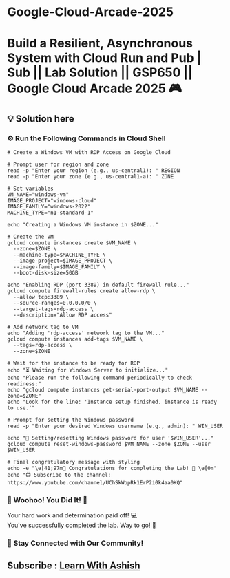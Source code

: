 # Google-Cloud-Arcade-2025

# Build a Resilient, Asynchronous System with Cloud Run and Pub | Sub  || Lab Solution || GSP650 || Google Cloud Arcade 2025 🎮

## 💡 Solution here

### ⚙️ Run the Following Commands in Cloud Shell


```
# Create a Windows VM with RDP Access on Google Cloud

# Prompt user for region and zone
read -p "Enter your region (e.g., us-central1): " REGION
read -p "Enter your zone (e.g., us-central1-a): " ZONE

# Set variables
VM_NAME="windows-vm"
IMAGE_PROJECT="windows-cloud"
IMAGE_FAMILY="windows-2022"
MACHINE_TYPE="n1-standard-1"

echo "Creating a Windows VM instance in $ZONE..."

# Create the VM
gcloud compute instances create $VM_NAME \
  --zone=$ZONE \
  --machine-type=$MACHINE_TYPE \
  --image-project=$IMAGE_PROJECT \
  --image-family=$IMAGE_FAMILY \
  --boot-disk-size=50GB

echo "Enabling RDP (port 3389) in default firewall rule..."
gcloud compute firewall-rules create allow-rdp \
  --allow tcp:3389 \
  --source-ranges=0.0.0.0/0 \
  --target-tags=rdp-access \
  --description="Allow RDP access"

# Add network tag to VM
echo "Adding 'rdp-access' network tag to the VM..."
gcloud compute instances add-tags $VM_NAME \
  --tags=rdp-access \
  --zone=$ZONE

# Wait for the instance to be ready for RDP
echo "⏳ Waiting for Windows Server to initialize..."
echo "Please run the following command periodically to check readiness:"
echo "gcloud compute instances get-serial-port-output $VM_NAME --zone=$ZONE"
echo "Look for the line: 'Instance setup finished. instance is ready to use.'"

# Prompt for setting the Windows password
read -p "Enter your desired Windows username (e.g., admin): " WIN_USER

echo "🔐 Setting/resetting Windows password for user '$WIN_USER'..."
gcloud compute reset-windows-password $VM_NAME --zone $ZONE --user $WIN_USER

# Final congratulatory message with styling
echo -e "\e[41;97m🎉 Congratulations for completing the Lab! 🎉 \e[0m"
echo "📺 Subscribe to the channel: https://www.youtube.com/channel/UChSkWopRk1ErP2i0k4aa0KQ"

```

### 🎉 Woohoo! You Did It! 🎉

Your hard work and determination paid off! 💻  
You've successfully completed the lab. Way to go! 🚀  

### 💬 Stay Connected with Our Community!


## Subscribe :  [Learn With Ashish](https://www.youtube.com/channel/UChSkWopRk1ErP2i0k4aa0KQ)
